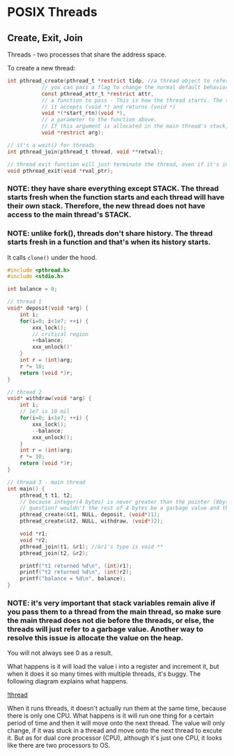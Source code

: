 # POSIX Threads

## Create, Exit, Join

Threads - two processes that share the address space.

To create a new thread:

```c
int pthread_create(pthread_t *restrict tidp, //a thread object to refer to the thread
		   // you can pass a flag to change the normal default behavior - advanced, so just pass NULL
		   const pthread_attr_t *restrict attr, 
		   // a function to pass - This is how the thread starts. The thread will be doing what's inside the function.
		   // it accepts (void *) and returns (void *)
		   void *(*start_rtn)(void *), 
		   // a parameter to the function above. 
		   // If this argument is allocated in the main thread's stack, make sure the main thread is alive during the time the thread needs to have access to this argument. 
		   void *restrict arg);

// it's a wait() for threads
int pthread_join(pthread_t thread, void **retval);

// thread exit function will just terminate the thread, even if it's in the middle of doing something. 
void pthread_exit(void *rval_ptr);
```
### NOTE: they have share everything except STACK. The thread starts fresh when the function starts and each thread will have their own stack. Therefore, the new thread does not have access to the main thread's STACK. 

### NOTE: unlike fork(), threads don't share history. The thread starts fresh in a function and that's when its history starts.

It calls <code>clone()</code> under the hood. 

```c 
#include <pthread.h>
#include <stdio.h>

int balance = 0;

// thread 1
void* deposit(void *arg) {        
	int i;
	for(i=0; i<1e7; ++i) {
		xxx_lock();
		// critical region
		++balance;
		xxx_unlock()'
	}
	int r = (int)arg;
	r *= 10;
	return (void *)r;
}

// thread 2
void* withdraw(void *arg) {        
	int i;
	// 1e7 is 10 mil
	for(i=0; i<1e7; ++i) {
		xxx_lock();
		--balance;
		xxx_unlock();
	}
	int r = (int)arg;
	r *= 10;
	return (void *)r;
}

// thread 3 - main thread
int main() {
	pthread_t t1, t2;        
	// because integer(4 bytes) is never greater than the pointer (8bytes), it's a non-proper way of sending an integer by shoving it inside where a pointer's supposed to go. 
	// question? wouldn't the rest of 4 bytes be a garbage value and that would mess up the integer value?
	pthread_create(&t1, NULL, deposit, (void*)1);        
	pthread_create(&t2, NULL, withdraw, (void*)2);

	void *r1;
	void *r2;
	pthread_join(t1, &r1); //&r1's type is void **
	pthread_join(t2, &r2);

	printf("t1 returned %d\n", (int)r1);
	printf("t2 returned %d\n", (int)r2);
	printf("balance = %d\n", balance);
}
```

### NOTE: it's very important that stack variables remain alive if you pass them to a thread from the main thread, so make sure the main thread does not die before the threads, or else, the threads will just refer to a garbage value. Another way to resolve this issue is allocate the value on the heap. 

You will not always see 0 as a result. 

What happens is it will load the value i into a register and increment it, but when it does it so many times with multiple threads, it's buggy. The following diagram explains what happens. 

[!thread](../img/threads.png)


When it runs threads, it doesn't actually run them at the same time, because there is only one CPU. What happens is it will run one thing for a certain period of time and then it will move onto the next thread. The value will only change, if it was stuck in a thread and move onto the next thread to excute it. But as for dual core processor (CPU), although it's just one CPU, it looks like there are two processors to OS.
